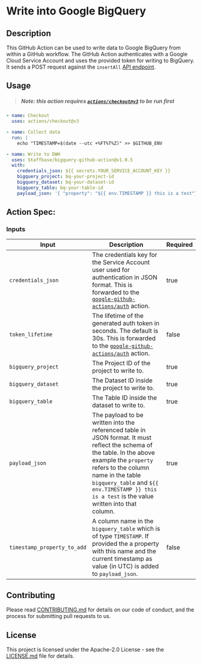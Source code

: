# Write into Google BigQuery

## Description

This GitHub Action can be used to write data to Google BigQuery from within a GitHub workflow.
The GitHub Action authenticates with a Google Cloud Service Account and uses the provided token for writing to BigQuery.
It sends a POST request against the `insertAll` [API endpoint](https://cloud.google.com/bigquery/docs/reference/rest/v2/tabledata/insertAll).

## Usage

> ##### Note: this action requires [`actions/checkout@v3`](https://github.com/actions/checkout) to be run first

```yaml
- name: Checkout
  uses: actions/checkout@v3

- name: Collect data
  run: |
    echo "TIMESTAMP=$(date --utc +%FT%T%Z)" >> $GITHUB_ENV

- name: Write to DWH
  uses: Staffbase/bigquery-github-action@v1.0.5
  with:
    credentials_json: ${{ secrets.YOUR_SERVICE_ACCOUNT_KEY }}
    bigquery_project: bq-your-project-id
    bigquery_dataset: bq-your-dataset-id
    bigquery_table: bq-your-table-id
    payload_json: '{ "property": "${{ env.TIMESTAMP }} this is a test"}'
```

## Action Spec:

### Inputs

| Input              | Description                                                  | Required |
| ------------------ | ------------------------------------------------------------ | -------- |
| `credentials_json` | The credentials key for the Service Account user used for authentication in JSON format. This is forwarded to the [`google-github-actions/auth`](https://github.com/google-github-actions/auth) action. | true     |
| `token_lifetime`   | The lifetime of the generated auth token in seconds. The default is 30s. This is forwarded to the [`google-github-actions/auth`](https://github.com/google-github-actions/auth) action. | false    |
| `bigquery_project` | The Project ID of the project to write to.                   | true     |
| `bigquery_dataset` | The Dataset ID inside the project to write to.               | true     |
| `bigquery_table`   | The Table ID inside the dataset to write to.                 | true     |
| `payload_json`     | The payload to be written into the referenced table in JSON format. It must reflect the schema of the table. In the above example the `property` refers to the column name in the table `bigquery_table` and `${{ env.TIMESTAMP }} this is a test` is the value written into that column. | true     |
| `timestamp_property_to_add`   | A column name in the `bigquery_table` which is of type `TIMESTAMP`. If provided the a property with this name and the current timestamp as value (in UTC) is added to `payload_json`. | false     |

## Contributing

Please read [CONTRIBUTING.md](CONTRIBUTING.md) for details on our code of conduct, and the process for submitting pull requests to us.

## License

This project is licensed under the Apache-2.0 License - see the [LICENSE.md](LICENSE) file for details.
